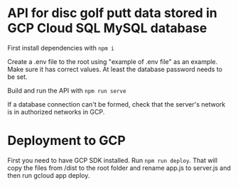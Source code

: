 # API for disc golf putt data stored in GCP Cloud SQL MySQL database

First install dependencies with `npm i`

Create a .env file to the root using "example of .env file" as an example. Make sure it has correct values. At least the database password needs to be set.

Build and run the API with `npm run serve`

If a database connection can't be formed, check that the server's network is in authorized networks in GCP.

# Deployment to GCP

First you need to have GCP SDK installed.
Run `npm run deploy`. That will copy the files from /dist to the root folder and rename app.js to server.js and then run gcloud app deploy.

